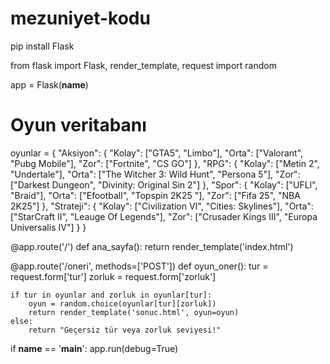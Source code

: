 # mezuniyet-kodu



pip install Flask



from flask import Flask, render_template, request
import random

app = Flask(__name__)

# Oyun veritabanı
oyunlar = {
    "Aksiyon": {
        "Kolay": ["GTA5", "Limbo"],
        "Orta": ["Valorant", "Pubg Mobile"],
        "Zor": ["Fortnite", "CS GO"]
    },
    "RPG": {
        "Kolay": ["Metin 2", "Undertale"],
        "Orta": ["The Witcher 3: Wild Hunt", "Persona 5"],
        "Zor": ["Darkest Dungeon", "Divinity: Original Sin 2"]
    },
    "Spor": {
        "Kolay": ["UFLl", "Braid"],
        "Orta": ["Efootball", "Topspin 2K25
"],
        "Zor": ["Fifa 25", "NBA 2K25"]
    },
    "Strateji": {
        "Kolay": ["Civilization VI", "Cities: Skylines"],
        "Orta": ["StarCraft II", "Leauge Of Legends"],
        "Zor": ["Crusader Kings III", "Europa Universalis IV"]
    }
}

@app.route('/')
def ana_sayfa():
    return render_template('index.html')

@app.route('/oneri', methods=['POST'])
def oyun_oner():
    tur = request.form['tur']
    zorluk = request.form['zorluk']
    
    if tur in oyunlar and zorluk in oyunlar[tur]:
        oyun = random.choice(oyunlar[tur][zorluk])
        return render_template('sonuc.html', oyun=oyun)
    else:
        return "Geçersiz tür veya zorluk seviyesi!"

if __name__ == '__main__':
    app.run(debug=True)
